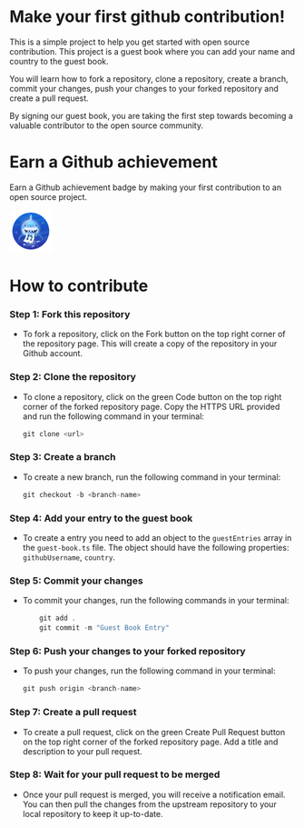 # Make your first github contribution!

This is a simple project to help you get started with open source contribution. This project is a guest book where you can add your name and country to the guest book.

You will learn how to fork a repository, clone a repository, create a branch, commit your changes, push your changes to your forked repository and create a pull request.

By signing our guest book, you are taking the first step towards becoming a valuable contributor to the open source community.

# Earn a Github achievement

Earn a Github achievement badge by making your first contribution to an open source project.

<p></p>
<img src="public/pull-shark.png" alt="pull-shark-badge" width="75"/>

# How to contribute

### Step 1: Fork this repository

- To fork a repository, click on the Fork button on the top right corner of the repository page. This will create a copy of the repository in your Github account.

### Step 2: Clone the repository

- To clone a repository, click on the green Code button on the top right corner of the forked repository page. Copy the HTTPS URL provided and run the following command in your terminal:

  ```js
  git clone <url>
  ```

### Step 3: Create a branch

- To create a new branch, run the following command in your terminal:

  ```js
  git checkout -b <branch-name>
  ```

### Step 4: Add your entry to the guest book

- To create a entry you need to add an object to the `guestEntries` array in the `guest-book.ts` file. The object should have the following properties: `githubUsername`, `country`.

### Step 5: Commit your changes

- To commit your changes, run the following commands in your terminal:
  ```js
      git add .
      git commit -m "Guest Book Entry"
  ```

### Step 6: Push your changes to your forked repository

- To push your changes, run the following command in your terminal:
  ```js
  git push origin <branch-name>
  ```

### Step 7: Create a pull request

- To create a pull request, click on the green Create Pull Request button on the top right corner of the forked repository page. Add a title and description to your pull request.

### Step 8: Wait for your pull request to be merged

- Once your pull request is merged, you will receive a notification email. You can then pull the changes from the upstream repository to your local repository to keep it up-to-date.
